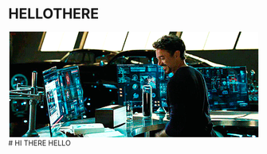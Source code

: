 <p align="center">
   <h1> HELLOTHERE </h1>
</p> 
<div align="center">
  <img alt="This is a GIF" src="https://github.com/thushar28/GIFS/blob/main/tumblr_cb596958195ac1de157d177d40e82752_ce0c73ed_500.gif"/>
</div>
# HI THERE HELLO
<!--
**thushar28/thushar28** is a ✨ _special_ ✨ repository because its `README.md` (this file) appears on your GitHub profile.

Here are some ideas to get you started:-->

- 🔭 I’m currently working on ...
- 🌱 I’m currently learning ...
- 👯 I’m looking to collaborate on ...
- 🤔 I’m looking for help with ...
- 💬 Ask me about ...
- 📫 How to reach me: ...
- 😄 Pronouns: ...
- ⚡ Fun fact: ...

